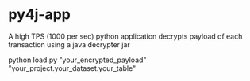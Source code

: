 # py4j-app
A high TPS (1000 per sec) python application decrypts payload of each transaction using a java decrypter jar

python load.py "your_encrypted_payload" "your_project.your_dataset.your_table"
